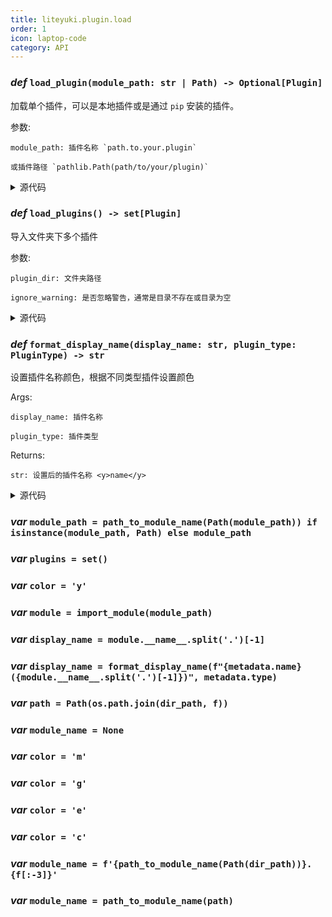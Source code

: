 ```yaml
---
title: liteyuki.plugin.load
order: 1
icon: laptop-code
category: API
---
```


### ***def*** `load_plugin(module_path: str | Path) -> Optional[Plugin]`

加载单个插件，可以是本地插件或是通过 `pip` 安装的插件。



参数:

    module_path: 插件名称 `path.to.your.plugin`

    或插件路径 `pathlib.Path(path/to/your/plugin)`

<details>
<summary>源代码</summary>

```python
def load_plugin(module_path: str | Path) -> Optional[Plugin]:
    """加载单个插件，可以是本地插件或是通过 `pip` 安装的插件。

    参数:
        module_path: 插件名称 `path.to.your.plugin`
        或插件路径 `pathlib.Path(path/to/your/plugin)`
    """
    module_path = path_to_module_name(Path(module_path)) if isinstance(module_path, Path) else module_path
    try:
        module = import_module(module_path)
        _plugins[module.__name__] = Plugin(name=module.__name__, module=module, module_name=module_path, metadata=module.__dict__.get('__plugin_metadata__', None))
        display_name = module.__name__.split('.')[-1]
        if module.__dict__.get('__plugin_meta__'):
            metadata: 'PluginMetadata' = module.__dict__['__plugin_meta__']
            display_name = format_display_name(f"{metadata.name}({module.__name__.split('.')[-1]})", metadata.type)
        logger.opt(colors=True).success(f'Succeeded to load liteyuki plugin "{display_name}"')
        return _plugins[module.__name__]
    except Exception as e:
        logger.opt(colors=True).success(f'Failed to load liteyuki plugin "<r>{module_path}</r>"')
        traceback.print_exc()
        return None
```
</details>

### ***def*** `load_plugins() -> set[Plugin]`

导入文件夹下多个插件



参数:

    plugin_dir: 文件夹路径

    ignore_warning: 是否忽略警告，通常是目录不存在或目录为空

<details>
<summary>源代码</summary>

```python
def load_plugins(*plugin_dir: str, ignore_warning: bool=True) -> set[Plugin]:
    """导入文件夹下多个插件

    参数:
        plugin_dir: 文件夹路径
        ignore_warning: 是否忽略警告，通常是目录不存在或目录为空
    """
    plugins = set()
    for dir_path in plugin_dir:
        if not os.path.exists(dir_path):
            if not ignore_warning:
                logger.warning(f"Plugins dir '{dir_path}' does not exist.")
            continue
        if not os.listdir(dir_path):
            if not ignore_warning:
                logger.warning(f"Plugins dir '{dir_path}' is empty.")
            continue
        if not os.path.isdir(dir_path):
            if not ignore_warning:
                logger.warning(f"Plugins dir '{dir_path}' is not a directory.")
            continue
        for f in os.listdir(dir_path):
            path = Path(os.path.join(dir_path, f))
            module_name = None
            if os.path.isfile(path) and f.endswith('.py') and (f != '__init__.py'):
                module_name = f'{path_to_module_name(Path(dir_path))}.{f[:-3]}'
            elif os.path.isdir(path) and os.path.exists(os.path.join(path, '__init__.py')):
                module_name = path_to_module_name(path)
            if module_name:
                load_plugin(module_name)
                if _plugins.get(module_name):
                    plugins.add(_plugins[module_name])
    return plugins
```
</details>

### ***def*** `format_display_name(display_name: str, plugin_type: PluginType) -> str`

设置插件名称颜色，根据不同类型插件设置颜色

Args:

    display_name: 插件名称

    plugin_type: 插件类型



Returns:

    str: 设置后的插件名称 <y>name</y>

<details>
<summary>源代码</summary>

```python
def format_display_name(display_name: str, plugin_type: PluginType) -> str:
    """
    设置插件名称颜色，根据不同类型插件设置颜色
    Args:
        display_name: 插件名称
        plugin_type: 插件类型

    Returns:
        str: 设置后的插件名称 <y>name</y>
    """
    color = 'y'
    match plugin_type:
        case PluginType.APPLICATION:
            color = 'm'
        case PluginType.TEST:
            color = 'g'
        case PluginType.MODULE:
            color = 'e'
        case PluginType.SERVICE:
            color = 'c'
    return f'<{color}>{display_name} [{plugin_type.name}]</{color}>'
```
</details>

### ***var*** `module_path = path_to_module_name(Path(module_path)) if isinstance(module_path, Path) else module_path`



### ***var*** `plugins = set()`



### ***var*** `color = 'y'`



### ***var*** `module = import_module(module_path)`



### ***var*** `display_name = module.__name__.split('.')[-1]`



### ***var*** `display_name = format_display_name(f"{metadata.name}({module.__name__.split('.')[-1]})", metadata.type)`



### ***var*** `path = Path(os.path.join(dir_path, f))`



### ***var*** `module_name = None`



### ***var*** `color = 'm'`



### ***var*** `color = 'g'`



### ***var*** `color = 'e'`



### ***var*** `color = 'c'`



### ***var*** `module_name = f'{path_to_module_name(Path(dir_path))}.{f[:-3]}'`



### ***var*** `module_name = path_to_module_name(path)`



